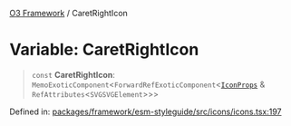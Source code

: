 [O3 Framework](../API.md) / CaretRightIcon

# Variable: CaretRightIcon

> `const` **CaretRightIcon**: `MemoExoticComponent`\<`ForwardRefExoticComponent`\<[`IconProps`](../type-aliases/IconProps.md) & `RefAttributes`\<`SVGSVGElement`\>\>\>

Defined in: [packages/framework/esm-styleguide/src/icons/icons.tsx:197](https://github.com/openmrs/openmrs-esm-core/blob/main/packages/framework/esm-styleguide/src/icons/icons.tsx#L197)
